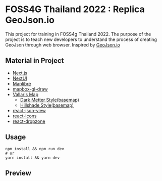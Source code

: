 # FOSS4G Thailand 2022 : Replica GeoJson.io
This project for training in FOSS4g Thailand 2022. The purpose of the project is to teach new developers to understand the process of creating GeoJson through web browser.
Inspired by [GeoJson.io](https://geojson.io)

## Material in Project

- [Next.js](https://nextjs.org/)
- [NextUI](https://nextui.org/)
- [Maplibre](https://maplibre.org/)
- [mapbox-gl-draw](https://github.com/mapbox/mapbox-gl-draw)
- [Vallaris Map](https://vallarismaps.com/)
  - [Dark Metter Style(basemap)](https://cloud.vallarismaps.com/core/api/styles/1.0-beta/styles/637d90c37097ddd6be5e1383?api_key=Kpd3mZgizcJWSceiU4Bec8JXIP407fJ4Bu3nJ7HbZRjLz80NZIe850yeSPPre6LS)
  - [Hillshade Style(basemap)](https://cloud.vallarismaps.com/core/api/styles/1.0-beta/styles/637d974ab85ccd7ce13c74a3?api_key=Kpd3mZgizcJWSceiU4Bec8JXIP407fJ4Bu3nJ7HbZRjLz80NZIe850yeSPPre6LS)
- [react-json-view](https://github.com/mac-s-g/react-json-view)
- [react-icons](https://react-icons.github.io/react-icons)
- [react-dropzone](https://github.com/react-dropzone/react-dropzone)

## Usage

```console
npm install && npm run dev
# or
yarn install && yarn dev
```

## Preview

